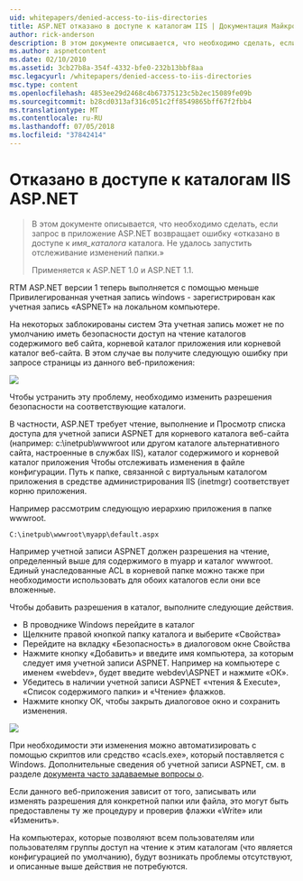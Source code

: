 ```yaml
---
uid: whitepapers/denied-access-to-iis-directories
title: ASP.NET отказано в доступе к каталогам IIS | Документация Майкрософт
author: rick-anderson
description: В этом документе описывается, что необходимо сделать, если запрос на приложение ASP.NET возвращает ошибку, «запрещен доступ к каталогу имя_каталога. Не удалось s...
ms.author: aspnetcontent
ms.date: 02/10/2010
ms.assetid: 3cb27b8a-354f-4332-bfe0-232b13bbf8aa
msc.legacyurl: /whitepapers/denied-access-to-iis-directories
msc.type: content
ms.openlocfilehash: 4853ee29d2468c4b67375123c5b2ec15089fe09b
ms.sourcegitcommit: b28cd0313af316c051c2ff8549865bff67f2fbb4
ms.translationtype: MT
ms.contentlocale: ru-RU
ms.lasthandoff: 07/05/2018
ms.locfileid: "37842414"
---
```

<a name="aspnet-denied-access-to-iis-directories"></a>Отказано в доступе к каталогам IIS ASP.NET
====================
> В этом документе описывается, что необходимо сделать, если запрос в приложение ASP.NET возвращает ошибку «отказано в доступе к *имя_каталога* каталога. Не удалось запустить отслеживание изменений папки.»
> 
> Применяется к ASP.NET 1.0 и ASP.NET 1.1.


RTM ASP.NET версии 1 теперь выполняется с помощью меньше Привилегированная учетная запись windows - зарегистрирован как учетная запись «ASPNET» на локальном компьютере.

На некоторых заблокированы систем Эта учетная запись может не по умолчанию иметь безопасности доступ на чтение каталогов содержимого веб сайта, корневой каталог приложения или корневой каталог веб-сайта. В этом случае вы получите следующую ошибку при запросе страницы из данного веб-приложения:

![](denied-access-to-iis-directories/_static/image1.jpg)

Чтобы устранить эту проблему, необходимо изменить разрешения безопасности на соответствующие каталоги.

В частности, ASP.NET требует чтение, выполнение и Просмотр списка доступа для учетной записи ASPNET для корневого каталога веб-сайта (например: c:\inetpub\wwwroot или другом каталоге альтернативного сайта, настроенные в службах IIS), каталог содержимого и корневой каталог приложения Чтобы отслеживать изменения в файле конфигурации. Путь к папке, связанной с виртуальным каталогом приложения в средстве администрирования IIS (inetmgr) соответствует корню приложения.

Например рассмотрим следующую иерархию приложения в папке wwwroot.

`C:\inetpub\wwwroot\myapp\default.aspx`

Например учетной записи ASPNET должен разрешения на чтение, определенный выше для содержимого в myapp и каталог wwwroot. Единый унаследованные ACL в корневой папке можно также при необходимости использовать для обоих каталогов если они все вложенные.

Чтобы добавить разрешения в каталог, выполните следующие действия.

- В проводнике Windows перейдите в каталог
- Щелкните правой кнопкой папку каталога и выберите «Свойства»
- Перейдите на вкладку «Безопасность» в диалоговом окне Свойства
- Нажмите кнопку «Добавить» и введите имя компьютера, за которым следует имя учетной записи ASPNET. Например на компьютере с именем «webdev», будет введите webdev\ASPNET и нажмите «ОК».
- Убедитесь в наличии учетной записи ASPNET «чтения &amp; Execute», «Список содержимого папки» и «Чтение» флажков.
- Нажмите кнопку ОК, чтобы закрыть диалоговое окно и сохранить изменения.

![](denied-access-to-iis-directories/_static/image2.jpg)

При необходимости эти изменения можно автоматизировать с помощью скриптов или средство «cacls.exe», который поставляется с Windows. Дополнительные сведения об учетной записи ASPNET, см. в разделе [документа часто задаваемые вопросы о](https://go.microsoft.com/fwlink/?LinkId=5828).

Если данного веб-приложения зависит от того, записывать или изменять разрешения для конкретной папки или файла, это могут быть предоставлены ту же процедуру и проверив флажки «Write» или «Изменить».

На компьютерах, которые позволяют всем пользователям или пользователям группы доступ на чтение к этим каталогам (что является конфигурацией по умолчанию), будут возникать проблемы отсутствуют, и описанные выше действия не потребуются.
